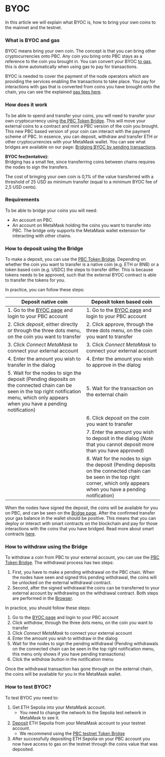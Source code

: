 # BYOC

In this article we will explain what BYOC is, how to bring your own coins to the mainnet and the testnet.

### What is BYOC and gas

BYOC means bring your own coin. The concept is that you can bring other cryptocurrencies onto PBC.
Any coin you bring onto PBC stays as a reference to the coin you brought in.
You can convert your BYOC [to gas](../../smart-contracts/gas/transaction-gas-prices.md), this is done automatically when
using gas to pay for transactions.

BYOC is needed to cover the payment of the node operators which are providing the services enabling the transactions to
take place.
You pay for interactions with gas that is converted from coins you have brought onto the chain, you can see the
explained [gas fees here](../../smart-contracts/gas/transaction-gas-prices.md).

### How does it work

To be able to spend and transfer your coins, you will need to transfer your own cryptocurrency
using [the PBC Token Bridge](https://browser.partisiablockchain.com/bridge).
This will move your external coins to a contract and mint a PBC version of the coin you brought.
This new PBC based version of your coin can interact with the payment scheme of PBC.
In essence, you can deposit, withdraw and transfer ETH or other cryptocurrencies with your MetaMask wallet.
You can see what bridges are available on our
page: [Bridging BYOC by sending transactions](bridging-byoc-by-sending-transactions.md).

**BYOC fee(tentative):** <br/>
Bridging has a small fee, since transferring coins between chains requires the nodes to sign the transfers.

The cost of bringing your own coin is 0,1% of the value transferred with a threshold of 25 USD as minimum transfer
(equal to a minimum BYOC fee of 2,5 USD cents).

### Requirements

To be able to bridge your coins you will need:

* An account on PBC.
* An account on MetaMask holding the coins you want to transfer into PBC. The bridge only supports the MetaMask wallet
  extension for interacting with other chains.

### How to deposit using the Bridge

To make a deposit, you can use the [PBC Token Bridge](https://browser.partisiablockchain.com/bridge).
Depending on whether the coin you want to transfer is a native coin (e.g. ETH or BNB) or a token based coin (e.g. USDC)
the steps to transfer
differ. This is because tokens needs to be approved, such that the external BYOC contract is able to transfer the tokens
for you.

In practice, you can follow these steps:

| Deposit native coin                                                                                                                                                                         | Deposit token based coin                                                                                                                                                         |
|---------------------------------------------------------------------------------------------------------------------------------------------------------------------------------------------|----------------------------------------------------------------------------------------------------------------------------------------------------------------------------------|
| 1. Go to the [BYOC page](https://browser.partisiablockchain.com/bridge) and login to your PBC account                                                                             | 1. Go to the [BYOC page](https://browser.partisiablockchain.com/bridge) and login to your PBC account                                                                  |
| 2. Click _deposit_, either directly or through the three dots menu, on the coin you want to transfer                                                                                        | 2. Click approve, through the three dots menu, on the coin you want to transfer                                                                                                  |
| 3. Click _Connect MetaMask_ to connect your external account                                                                                                                                | 3. Click _Connect MetaMask_ to connect your external account                                                                                                                     |
| 4. Enter the amount you wish to transfer in the dialog                                                                                                                                      | 4. Enter the amount you wish to approve in the dialog                                                                                                                            |
| 5. Wait for the nodes to sign the deposit (Pending deposits on the connected chain can be seen in the top right notification menu, which only appears when you have a pending notification) | 5. Wait for the transaction on the external chain                                                                                                                                |
|                                                                                                                                                                                             | 6. Click _deposit_ on the coin you want to transfer                                                                                                                              |
|                                                                                                                                                                                             | 7. Enter the amount you wish to deposit in the dialog (_Note_ that you cannot deposit more than you have approved)                                                               |
|                                                                                                                                                                                             | 8. Wait for the nodes to sign the deposit (Pending deposits on the connected chain can be seen in the top right corner, which only appears when you have a pending notification) |

When the nodes have signed the deposit, the coins will be available for you on PBC, and can be seen on
the [Bridge page](https://browser.partisiablockchain.com/bridge).
After the confirmed transfer your gas balance in the wallet should be positive. This means that you can deploy or
interact with smart contracts on the blockchain and pay for those interactions with the coins that you have bridged.
Read more about smart contracts [here](../../smart-contracts/what-is-a-smart-contract.md).

### How to withdraw using the Bridge

To withdraw a coin from PBC to your external account, you can use
the [PBC Token Bridge](https://browser.partisiablockchain.com/bridge).
The withdrawal process has two steps:
1. First, you have to make a pending withdrawal on the PBC chain.
   When the nodes have seen and signed this pending withdrawal, the coins will be unlocked on the external
   withdrawal contract.
2. Second, after the signed withdrawal the coins can be transferred to your external account by withdrawing on
   the withdrawal contract. Both steps are performed in
   the [Browser](https://browser.partisiablockchain.com/bridge).

In practice, you should follow these steps:

1. Go to the [BYOC page](https://browser.partisiablockchain.com/bridge) and login to your PBC account
2. Click _withdraw_, through the three dots menu, on the coin you want to transfer
3. Click _Connect MetaMask_ to connect your external account
4. Enter the amount you wish to withdraw in the dialog
5. Wait for the nodes to sign the pending withdrawal (Pending withdrawals on the connected chain can be seen in the top
   right notification menu, this menu only shows if you have pending transactions)
6. Click the _withdraw button_ in the notification menu

Once the withdrawal transaction has gone through on the external chain, the coins will be available for you in the
MetaMask wallet.

### How to test BYOC?

To test BYOC you need to:

1. Get ETH Sepolia into your MetaMask account. 
    - You need to change the network to the Sepolia test network in MetaMask to see it.
2. [Deposit](#how-to-deposit-using-the-bridge) ETH Sepolia from your MetaMask account to your testnet account. 
    - We recommend using the [PBC testnet Token Bridge](https://browser.partisiablockchain.com/bridge)
3. After successfully depositing ETH Sepolia on your PBC account you now have access to gas on the testnet through the coins value that was deposited. 

